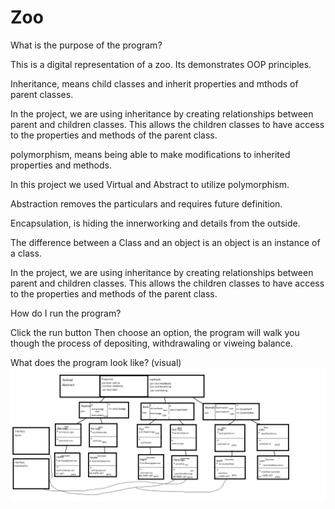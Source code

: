 # Zoo

What is the purpose of the program?

This is a digital representation of a zoo.  Its demonstrates OOP principles. 

Inheritance, means child classes and inherit properties and mthods of parent classes.

In the project, we are using inheritance by creating relationships between parent and children classes.  This allows the children classes to have access to the properties and methods of the parent class.


polymorphism, means being able to make modifications to inherited properties and methods.

In this project we used Virtual and Abstract to utilize polymorphism.

Abstraction removes the particulars and requires future definition.

Encapsulation, is hiding the innerworking and details from the outside.

The difference between a Class and an object is an object is an instance of a class.

In the project, we are using inheritance by creating relationships between parent and children classes.  This allows the children classes to have access to the properties and methods of the parent class.


How do I run the program?

Click the run button
Then choose an option, the program will walk you though the process of depositing, withdrawaling or viweing balance.

What does the program look like? (visual)
![image](https://github.com/omence/Zoo/blob/master/Zoo.png)
